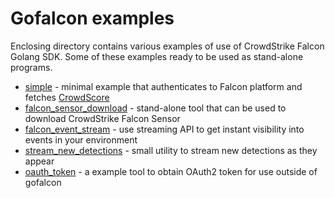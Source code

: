 # Gofalcon examples

Enclosing directory contains various examples of use of CrowdStrike Falcon Golang SDK.
Some of these examples ready to be used as stand-alone programs.

 * [simple](simple/) - minimal example that authenticates to Falcon platform and fetches [CrowdScore](https://www.crowdstrike.com/blog/tech-center/crowdscore-efficiency/)
 * [falcon_sensor_download](falcon_sensor_download/) - stand-alone tool that can be used to download CrowdStrike Falcon Sensor
 * [falcon_event_stream](falcon_event_stream/) - use streaming API to get instant visibility into events in your environment
 * [stream_new_detections](stream_new_detections/) - small utility to stream new detections as they appear
 * [oauth_token](oauth_token/) - a example tool to obtain OAuth2 token for use outside of gofalcon

